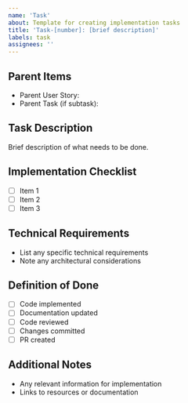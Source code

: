```yaml
---
name: 'Task'
about: Template for creating implementation tasks
title: 'Task-[number]: [brief description]'
labels: task
assignees: ''
---
```


## Parent Items
- Parent User Story: []()
- Parent Task (if subtask): []()

## Task Description
Brief description of what needs to be done.

## Implementation Checklist
- [ ] Item 1
- [ ] Item 2
- [ ] Item 3

## Technical Requirements
- List any specific technical requirements
- Note any architectural considerations

## Definition of Done
- [ ] Code implemented
- [ ] Documentation updated
- [ ] Code reviewed
- [ ] Changes committed
- [ ] PR created

## Additional Notes
- Any relevant information for implementation
- Links to resources or documentation
